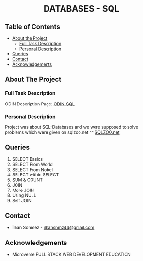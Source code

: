 <!--
*** Thanks for checking out this README Template.
-->


<!-- PROJECT TITLE -->

<br />
<h1 align="center">DATABASES - SQL</h1>

<!-- TABLE OF CONTENTS -->


## Table of Contents

* [About the Project](#about-the-project)
    * [Full Task Description](#full-task-description)
    * [Personal Description](#personal-description)
* [Queries](#queries)
* [Contact](#contact)
* [Acknowledgements](#acknowledgements)


<!-- ABOUT THE PROJECT -->
## About The Project

### Full Task Description

<p>ODIN Description Page: <a href="https://www.theodinproject.com/courses/databases/lessons/sql">ODIN-SQL</a> </p>

### Personal Description

Project was about SQL-Databases and we were supposed to solve problems which were given on sqlzoo.net ^^
<a href="https://sqlzoo.net/">SQLZOO.net</a>

<!-- GETTING STARTED -->
## Queries

1. SELECT Basics
2. SELECT From World
3. SELECT From Nobel
4. SELECT within SELECT
5. SUM & COUNT
6. JOIN
7. More JOIN
8. Using NULL
9. Self JOIN

<!-- CONTACT -->
## Contact
* İlhan Sönmez - ilhansnmz44@gmail.com

<!-- ACKNOWLEDGEMENTS -->
## Acknowledgements

* Microverse FULL STACK WEB DEVELOPMENT EDUCATION
